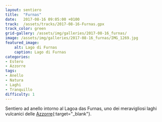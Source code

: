```yaml
---
layout: sentiero
title:  "Furnas"
date:   2017-08-16 09:05:00 +0100
track:  /assets/tracks/2017-08-16-Furnas.gpx
track_color: green
grid-gallery: /assets/img/galleries/2017-08-16_furnas/
image: /assets/img/galleries/2017-08-16_furnas/IMG_1269.jpg
featured_image:
    alt: Lago di Furnas
    caption: Lago di Furnas
categories:
- Estero
- Azzorre
tags:
- Anello
- Natura
- Laghi
- Tranquillo
difficulty: 1
---
```


Sentiero ad anello intorno al Lagoa das Furnas, uno dei meravigliosi laghi vulcanici delle [Azzorre](/categories/azzorre){:target="_blank"}. 
